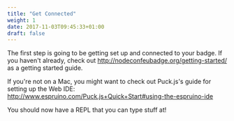 ```yaml
---
title: "Get Connected"
weight: 1
date: 2017-11-03T09:45:33+01:00
draft: false
---
```


The first step is going to be getting set up and connected to your badge. If
you haven't already, check out http://nodeconfeubadge.org/getting-started/
as a getting started guide.

If you're not on a Mac, you might want to check out Puck.js's guide
for setting up the Web IDE: http://www.espruino.com/Puck.js+Quick+Start#using-the-espruino-ide

You should now have a REPL that you can type stuff at!

